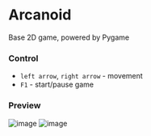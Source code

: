 # Arcanoid
Base 2D game, powered by Pygame

### Control
- `left arrow`, `right arrow` - movement
- `F1` - start/pause game

### Preview
![image](https://user-images.githubusercontent.com/83653555/158377247-3109fa7b-e82b-4b84-8205-1e1cc374885d.png)
![image](https://user-images.githubusercontent.com/83653555/158377271-8004d0b2-a208-47fa-afd6-92e596022a29.png)
